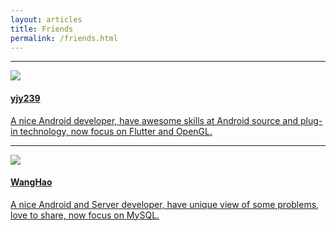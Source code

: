 ```yaml
---
layout: articles
title: Friends
permalink: /friends.html
---
```

---
<div class="item">
    <div class="item__image">
        <a href="https://yjy239.github.io/">
            <img class="image" src="https://yjy239.github.io/medias/avatar.jpg"/>
        </a>
    </div>
    <div class="item__content">
        <a href="https://yjy239.github.io/">
            <div class="item__header">
                <h4>yjy239</h4>
            </div>
            <div class="item__description">
                <p>
                    A nice Android developer, have awesome skills at Android source and plug-in technology, now focus on Flutter and OpenGL.
                </p>
            </div>
        </a>
    </div>
</div>


---
<div class="item">
    <div class="item__image">
        <a href="http://www.whdreamblog.cn/">
            <img class="image" src="http://img.whdreamblog.cn/18-2-12/16729383.jpg"/>
        </a>
    </div>
    <div class="item__content">
        <a href="http://www.whdreamblog.cn/">
            <div class="item__header">
                <h4>WangHao</h4>
            </div>
            <div class="item__description">
                <p>
                    A nice Android and Server developer, have unique view of some problems, love to share, now focus on MySQL.
                </p>
            </div>
        </a>
    </div>
</div>